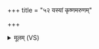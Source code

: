 +++
title = "५२ यस्यां कृष्णमरुणम्"

+++
<details><summary>मूलम् (VS)</summary>

यस्यां॑ कृ॒ष्णम॑रु॒णं च॒ संहि॑ते अहोरा॒त्रे विहि॑ते॒ भूम्या॒मधि॑।  
व॒र्षेण॒ भूमिः॑ पृथि॒वी वृ॒तावृ॑ता॒ सा नो॑ दधातु भ॒द्रया॑ प्रि॒ये धाम॑निधामनि ॥
</details>